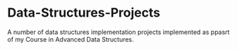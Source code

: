 # Data-Structures-Projects

A number of data structures implementation projects implemented as ppasrt of my Course in Advanced Data Structures.

